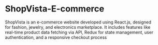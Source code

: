 # ShopVista-E-commerce
ShopVista is an e-commerce website developed using React.js, designed for fashion, jewelry, and electronics marketplace. It includes features like real-time product data fetching via API, Redux for state management, user authentication, and a responsive checkout process
